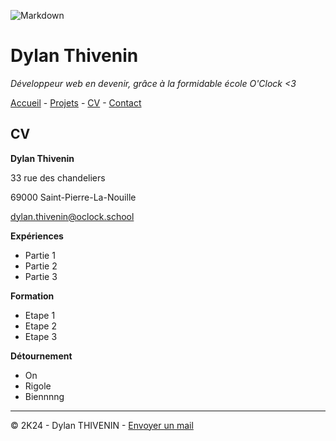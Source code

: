 ![Markdown](https://cdn.discordapp.com/attachments/1208043598558400513/1215577342060003338/image.png?ex=65fd419e&is=65eacc9e&hm=49eb395d3af443bd8ce47c404f203635e72e023da201ef21c55a3df8a0b04373&)
# Dylan Thivenin

*Développeur web en devenir, grâce à la formidable école O'Clock <3*

[Accueil](README.md) - [Projets](projets.md) - [CV](CV.md) - [Contact](Contact.md)

## CV

**Dylan Thivenin**

33 rue des chandeliers

69000 Saint-Pierre-La-Nouille

 [dylan.thivenin@oclock.school](dylan.thivenin@oclock.school)

**Expériences**

* Partie 1
* Partie 2
* Partie 3

**Formation**

* Etape 1
* Etape 2
* Etape 3

**Détournement**

* On 
* Rigole
* Biennnng

---
© 2K24 - Dylan THIVENIN - [Envoyer un mail](dylan.thivenin@oclock.school)